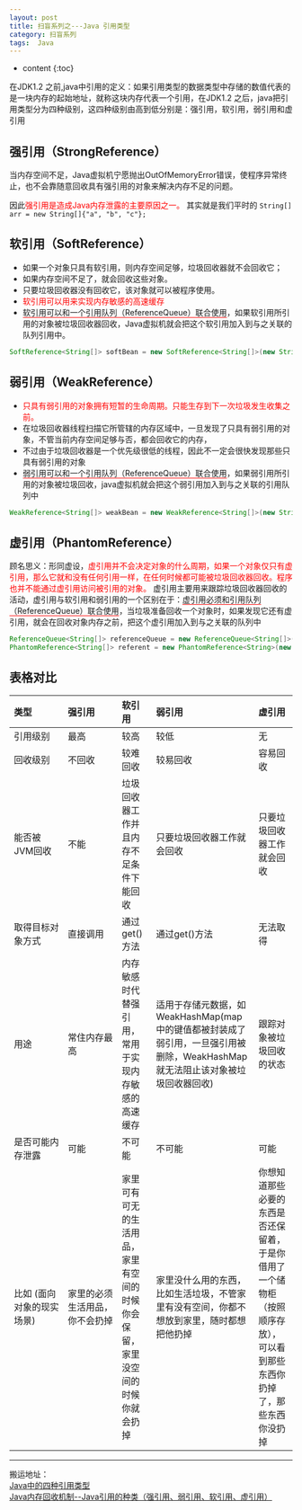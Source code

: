```yaml
---
layout: post
title: 扫盲系列之---Java 引用类型
category: 扫盲系列
tags:  Java
---
```


* content
{:toc}

在JDK1.2 之前,java中引用的定义：如果引用类型的数据类型中存储的数值代表的是一块内存的起始地址，就称这块内存代表一个引用，在JDK1.2 之后，java把引用类型分为四种级别，这四种级别由高到低分别是：强引用，软引用，弱引用和虚引用

## 强引用（StrongReference）
当内存空间不足，Java虚拟机宁愿抛出OutOfMemoryError错误，使程序异常终止，也不会靠随意回收具有强引用的对象来解决内存不足的问题。

因此<font color="#ff000" >强引用是造成Java内存泄露的主要原因之一。</font>
其实就是我们平时的
 `String[] arr = new String[]{"a", "b", "c"};`

## 软引用（SoftReference）
* 如果一个对象只具有软引用，则内存空间足够，垃圾回收器就不会回收它；
* 如果内存空间不足了，就会回收这些对象。
* 只要垃圾回收器没有回收它，该对象就可以被程序使用。
* <font color="#ff000" >软引用可以用来实现内存敏感的高速缓存</font>
* <span style="border-bottom:1px solid red;"> 软引用可以和一个引用队列（ReferenceQueue）联合使用</span>，如果软引用所引用的对象被垃圾回收器回收，Java虚拟机就会把这个软引用加入到与之关联的队列引用中。
```java
SoftReference<String[]> softBean = new SoftReference<String[]>(new String[]{"a", "b", "c"});
```

## 弱引用（WeakReference）
* <font color="#ff000" > 只具有弱引用的对象拥有短暂的生命周期。只能生存到下一次垃圾发生收集之前。</font>
* 在垃圾回收器线程扫描它所管辖的内存区域中，一旦发现了只具有弱引用的对象，不管当前内存空间足够与否，都会回收它的内存，
* 不过由于垃圾回收器是一个优先级很低的线程，因此不一定会很快发现那些只具有弱引用的对象
* <span style="border-bottom:1px solid red;"> 弱引用可以和一个引用队列（ReferenceQueue）联合使用</span>，如果弱引用所引用的对象被垃圾回收，java虚拟机就会把这个弱引用加入到与之关联的引用队列中
```java
WeakReference<String[]> weakBean = new WeakReference<String[]>(new String[]{"a", "b", "c"});
```

## 虚引用（PhantomReference）
顾名思义：形同虚设，<font color="#ff000" >虚引用并不会决定对象的什么周期，如果一个对象仅只有虚引用，那么它就和没有任何引用一样，在任何时候都可能被垃圾回收器回收。程序也并不能通过虚引用访问被引用的对象。</font>
虚引用主要用来跟踪垃圾回收器回收的活动，虚引用与软引用和弱引用的一个区别在于：<span style="border-bottom:1px solid red;">虚引用必须和引用队列（ReferenceQueue）联合使用</span>，当垃圾准备回收一个对象时，如果发现它还有虚引用，就会在回收对象内存之前，把这个虚引用加入到与之关联的队列中
```java
ReferenceQueue<String[]> referenceQueue = new ReferenceQueue<String[]>();
PhantomReference<String[]> referent = new PhantomReference<String>(new String[]{"a", "b", "c"}, referenceQueue);
```

## 表格对比

<style>
table th:first-of-type {
	width: 80px;
}
table th:nth-of-type(2) {
  	width: 80px;
}
</style>

| 类型 | 强引用 | 软引用 | 弱引用 | 虚引用 |
|:----|:------|:------| :------|:------|
|引用级别|最高|较高|较低|无|
|回收级别|不回收|较难回收|较易回收|容易回收|
|能否被JVM回收|不能|垃圾回收器工作并且内存不足条件下能回收|只要垃圾回收器工作就会回收|只要垃圾回收器工作就会回收|
|取得目标对象方式|直接调用|通过get()方法|通过get()方法|无法取得|
|用途|常住内存最高|内存敏感时代替强引用，常用于实现内存敏感的高速缓存|适用于存储元数据，如WeakHashMap(map 中的键值都被封装成了弱引用，一旦强引用被删除，WeakHashMap就无法阻止该对象被垃圾回收器回收)|跟踪对象被垃圾回收的状态|
|是否可能内存泄露|可能|不可能|不可能|可能|
|比如 (面向对象的现实场景) |家里的必须生活用品，你不会扔掉|家里可有可无的生活用品，家里有空间的时候你会保留，家里没空间的时候你就会扔掉|家里没什么用的东西，比如生活垃圾，不管家里有没有空间，你都不想放到家里，随时都想把他扔掉|你想知道那些必要的东西是否还保留着，于是你借用了一个储物柜（按照顺序存放），可以看到那些东西你扔掉了，那些东西你没扔掉|


- - - -
搬运地址：   
[Java中的四种引用类型](https://www.jianshu.com/p/147793693edc)    
[Java内存回收机制--Java引用的种类（强引用、弱引用、软引用、虚引用）](http://blog.csdn.net/daijin888888/article/details/49949283)

